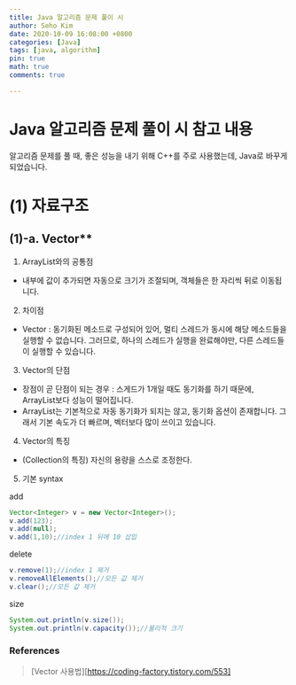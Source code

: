 ```yaml
---
title: Java 알고리즘 문제 풀이 시
author: Seho Kim
date: 2020-10-09 16:08:00 +0800
categories: [Java]
tags: [java, algorithm]
pin: true
math: true
comments: true

---
```


**Java 알고리즘 문제 풀이 시 참고 내용**
======================================

알고리즘 문제를 풀 때, 좋은 성능을 내기 위해 C++를 주로 사용했는데, Java로 바꾸게 되었습니다.



# **(1) 자료구조**

## (1)-a. Vector**

1. ArrayList와의 공통점

- 내부에 값이 추가되면 자동으로 크기가 조절되며, 객체들은 한 자리씩 뒤로 이동됩니다.

2. 차이점

- Vector : 동기화된 메소드로 구성되어 있어, 멀티 스레드가 동시에 해당 메소드들을 실행할 수 없습니다. 그러므로, 하나의 스레드가 실행을 완료해야만, 다른 스레드들이 실행할 수 있습니다.

3. Vector의 단점

- 장점이 곧 단점이 되는 경우 : 스게드가 1개일 때도 동기화를 하기 때문에, ArrayList보다 성능이 떨어집니다.
- ArrayList는 기본적으로 자동 동기화가 되지는 않고, 동기화 옵션이 존재합니다. 그래서 기본 속도가 더 빠르며, 벡터보다 많이 쓰이고 있습니다.

4. Vector의 특징

- (Collection의 특징) 자신의 용량을 스스로 조정한다.

5. 기본 syntax

add

```java
Vector<Integer> v = new Vector<Integer>();
v.add(123);
v.add(null);
v.add(1,10);//index 1 뒤에 10 삽입
```

delete

```java
v.remove(1);//index 1 제거
v.removeAllElements();//모든 값 제거
v.clear();//모든 값 제거
```

size

```java
System.out.println(v.size());
System.out.println(v.capacity());//물리적 크기
```





### References

>  [Vector 사용법][https://coding-factory.tistory.com/553]